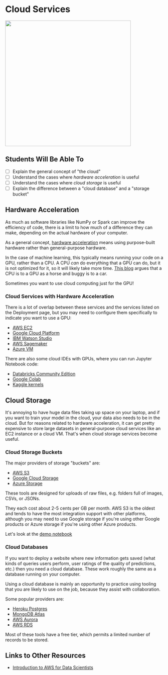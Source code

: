 # Cloud Services

<img src="https://nerds.net/wp-content/uploads/2018/02/cloud-computer-reality-750x646.jpg" width="400px">

## Students Will Be Able To
 - [ ] Explain the general concept of "the cloud"
 - [ ] Understand the cases where _hardware acceleration_ is useful
 - [ ] Understand the cases where _cloud storage_ is useful
 - [ ] Explain the difference between a "cloud database" and a "storage bucket"

## Hardware Acceleration

As much as software libraries like NumPy or Spark can improve the efficiency of code, there is a limit to how much of a difference they can make, depending on the actual hardware of your computer.

As a general concept, [hardware acceleration](https://www.omnisci.com/learn/resources/technical-glossary/hardware-acceleration) means using purpose-built hardware rather than general-purpose hardware.

In the case of machine learning, this typically means running your code on a GPU, rather than a CPU.  A CPU _can_ do everything that a GPU can do, but it is not optimized for it, so it will likely take more time.  [This blog](https://towardsdatascience.com/maximize-your-gpu-dollars-a9133f4e546a) argues that a CPU is to a GPU as a horse and buggy is to a car.

Sometimes you want to use cloud computing just for the GPU!

### Cloud Services with Hardware Acceleration

There is a lot of overlap between these services and the services listed on the Deployment page, but you may need to configure them specifically to indicate you want to use a GPU:

 - [AWS EC2](https://aws.amazon.com/blogs/machine-learning/train-deep-learning-models-on-gpus-using-amazon-ec2-spot-instances/)
 - [Google Cloud Platform](https://cloud.google.com/ml-engine/docs/using-gpus)
 - [IBM Watson Studio](https://dataplatform.cloud.ibm.com/docs/content/wsj/analyze-data/ml_dlaas_gpus.html)
 - [AWS Sagemaker](https://aws.amazon.com/machine-learning/accelerate-machine-learning-P3/)
 - [Azure VM](https://docs.microsoft.com/en-us/azure/virtual-machines/linux/sizes-gpu)

There are also some cloud IDEs with GPUs, where you can run Jupyter Notebook code:

 - [Databricks Community Edition](https://community.cloud.databricks.com/)
 - [Google Colab](https://towardsdatascience.com/getting-started-with-google-colab-f2fff97f594c)
 - [Kaggle kernels](https://www.kaggle.com/dansbecker/running-kaggle-kernels-with-a-gpu)

## Cloud Storage

It's annoying to have huge data files taking up space on your laptop, and if you want to train your model in the cloud, your data also needs to be in the cloud.  But for reasons related to hardware acceleration, it can get pretty expensive to store large datasets in general-purpose cloud services like an EC2 instance or a cloud VM.  That's when cloud storage services become useful.

### Cloud Storage Buckets

The major providers of storage "buckets" are:

 - [AWS S3](https://aws.amazon.com/s3/getting-started/)
 - [Google Cloud Storage](https://cloud.google.com/storage/)
 - [Azure Storage](https://docs.microsoft.com/en-us/azure/storage/common/storage-introduction)

These tools are designed for uploads of raw files, e.g. folders full of images, CSVs, or JSONs.

They each cost about 2-5 cents per GB per month.  AWS S3 is the oldest and tends to have the most integration support with other platforms, although you may need to use Google storage if you're using other Google products or Azure storage if you're using other Azure products.

Let's look at the [demo notebook](/s3_buckets.ipynb)

### Cloud Databases

If you want to deploy a website where new information gets saved (what kinds of queries users perform, user ratings of the quality of predictions, etc.) then you need a cloud database.  These work roughly the same as a database running on your computer.

Using a cloud database is mainly an opportunity to practice using tooling that you are likely to use on the job, because they assist with collaboration.

Some popular providers are:

 - [Heroku Postgres](https://www.heroku.com/postgres)
 - [MongoDB Atlas](https://www.mongodb.com/cloud/atlas)
 - [AWS Aurora](https://aws.amazon.com/rds/aurora/)
 - [AWS RDS](https://aws.amazon.com/rds/)

Most of these tools have a free tier, which permits a limited number of records to be stored.

## Links to Other Resources

 - [Introduction to AWS for Data Scientists](https://www.dataquest.io/blog/introduction-to-aws-for-data-scientists/)